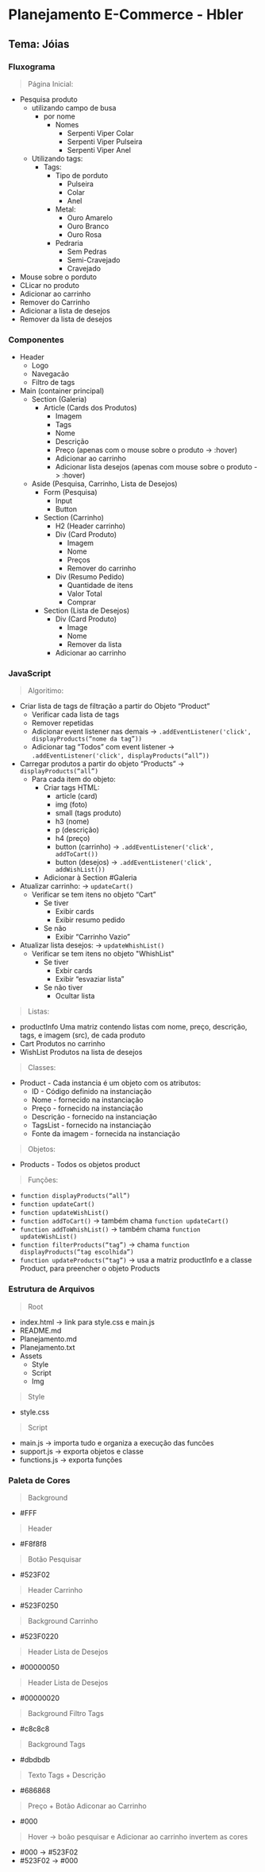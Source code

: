 # Planejamento E-Commerce - Hbler
## Tema: Jóias

### Fluxograma
> Página Inicial:
- Pesquisa produto
  - utilizando campo de busa
    - por nome
      - Nomes
        - Serpenti Viper Colar
        - Serpenti Viper Pulseira
        - Serpenti Viper Anel
  - Utilizando tags:
    - Tags:
      - Tipo de porduto
        - Pulseira
        - Colar
        - Anel
      - Metal:
        - Ouro Amarelo
        - Ouro Branco
        - Ouro Rosa
      - Pedraria
        - Sem Pedras
        - Semi-Cravejado
        - Cravejado
- Mouse sobre o porduto
- CLicar no produto
- Adicionar ao carrinho
- Remover do Carrinho
- Adicionar a lista de desejos
- Remover da lista de desejos

### Componentes
- Header
  - Logo
  - Navegacão
  - Filtro de tags
- Main (container principal)
  - Section (Galeria)
    - Article (Cards dos Produtos)
      - Imagem
      - Tags
      - Nome
      - Descrição
      - Preço (apenas com o mouse sobre o produto -> :hover)
      - Adicionar ao carrinho
      - Adicionar lista desejos (apenas com mouse sobre o produto -> :hover)
  - Aside (Pesquisa, Carrinho, Lista de Desejos)
    - Form (Pesquisa)
      - Input
      - Button
    - Section (Carrinho)
      - H2 (Header carrinho)
      - Div (Card Produto)
        - Imagem
        - Nome
        - Preços
        - Remover do carrinho
      - Div (Resumo Pedido)
        - Quantidade de itens
        - Valor Total
        - Comprar
    - Section (Lista de Desejos)
      - Div (Card Produto)
        - Image
        - Nome
        - Remover da lista
      - Adicionar ao carrinho

### JavaScript
> Algoritimo:
- Criar lista de tags de filtração a partir do Objeto “Product”
  - Verificar cada lista de tags 
  - Remover repetidas
  - Adicionar event listener nas demais -> ``` .addEventListener('click', displayProducts(“nome da tag”)) ```
  - Adicionar tag “Todos” com event listener -> ``` .addEventListener('click', displayProducts(“all”)) ```
- Carregar produtos a partir do objeto “Products” -> ```displayProducts(“all”) ```
  - Para cada item do objeto:
    - Criar tags HTML: 
      - article (card)
      - img (foto)
      - small (tags produto)
      - h3 (nome)
      - p (descrição)
      - h4 (preço)
      - button (carrinho) -> ``` .addEventListener('click', addToCart()) ```
      - button (desejos) -> ``` .addEventListener('click', addWishList()) ```
    - Adicionar à Section #Galeria
- Atualizar carrinho: -> ```updateCart() ```
  - Verificar se tem itens no objeto “Cart”
    - Se tiver
      - Exibir cards
      - Exibir resumo pedido
    - Se não
      - Exibir “Carrinho Vazio”
- Atualizar lista desejos:  -> ```updateWhishList() ```
  - Verificar se tem itens no objeto "WhishList"
    - Se tiver
      - Exbir cards
      - Exibir “esvaziar lista”
    - Se não tiver
      - Ocultar lista


> Listas:
- productInfo 
Uma matriz contendo listas com nome, preço, descrição, tags, e imagem (src), de cada produto
- Cart
Produtos no carrinho
- WishList
Produtos na lista de desejos

> Classes:
- Product - Cada instancia é um objeto com os atributos:
  - ID - Código definido na instanciação
  - Nome - fornecido na instanciação
  - Preço - fornecido na instanciação
  - Descrição - fornecido na instanciação
  - TagsList - fornecido na instanciação
  - Fonte da imagem - fornecida na instanciação

> Objetos:
- Products - Todos os objetos product

> Funções:
- ``` function displayProducts(“all”) ```
- ``` function updateCart() ```
- ``` function updateWishList() ```
- ``` function addToCart() ``` -> também chama ``` function updateCart() ```
- ``` function addToWhishList() ``` -> também chama ``` function updateWishList() ```
- ``` function filterProducts(“tag”) ``` -> chama ``` function displayProducts(“tag escolhida”) ```
- ``` function updateProducts(“tag”) ``` -> usa a matriz productInfo e a classe Product, para preencher o objeto Products

### Estrutura de Arquivos
> Root
- index.html -> link para style.css e main.js
- README.md
- Planejamento.md
- Planejamento.txt
- Assets
  - Style
  - Script
  - Img
> Style
- style.css
> Script
- main.js -> importa tudo e organiza a execução das funcões
- support.js -> exporta objetos e classe
- functions.js -> exporta funções

### Paleta de Cores
> Background
- #FFF
> Header
- #F8f8f8
> Botão Pesquisar
- #523F02
> Header Carrinho
- #523F0250
> Background Carrinho
- #523F0220
> Header Lista de Desejos
- #00000050
> Header Lista de Desejos
- #00000020
> Background Filtro Tags
- #c8c8c8
> Background Tags
- #dbdbdb
> Texto Tags + Descrição
- #686868
> Preço + Botão Adiconar ao Carrinho
- #000
> Hover ->  boão pesquisar e Adicionar ao carrinho invertem as cores
- #000 -> #523F02
- #523F02 -> #000

